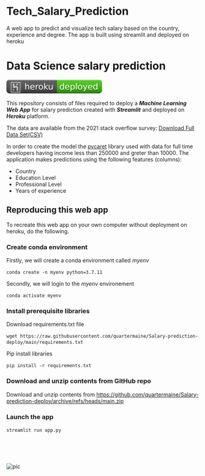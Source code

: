 # Tech_Salary_Prediction
 A web app to predict and visualize tech salary based on the country, experience and degree. The app is built using streamlit and deployed on heroku

# Data Science salary prediction

[![heroku deployed](https://raw.githubusercontent.com/DenisOH/pyheroku-badge/master/img/deployed-plastic.svg)](https://salary-prediction-st.herokuapp.com/)

This repository consists of files required to deploy a ___Machine Learning Web App___ for salary prediction created with ___Streamlit___ and deployed on ___Heroku___ platform.

The data are available from the 2021 stack overflow survey:
  [Download Full Data Set(CSV)](https://insights.stackoverflow.com/survey) 
   

In order to create the model the [pycaret](https://github.com/pycaret) library used with data for full time developers having income less than 250000 and greter than 10000. The application makes predictions using the following features (columns):

* Country
* Education Level
* Professional Level
* Years of experience


## Reproducing this web app 
To recreate this web app on your own computer without deployment on heroku, do the following.

### Create conda environment
Firstly, we will create a conda environment called *myenv*
```
conda create -n myenv python=3.7.11
```
Secondly, we will login to the *myenv* environement
```
conda activate myenv
```
### Install prerequisite libraries

Download requirements.txt file

```
wget https://raw.githubusercontent.com/quartermaine/Salary-prediction-deploy/main/requirements.txt
```

Pip install libraries
```
pip install -r requirements.txt
```

###  Download and unzip contents from GitHub repo

Download and unzip contents from https://github.com/quartermaine/Salary-prediction-deploy/archive/refs/heads/main.zip

###  Launch the app

```
streamlit run app.py
```

<br />
<br />
<br />

![pic](https://github.com/quartermaine/Salary-prediction-deploy/blob/main/readme_recources/salary_app.png)

<!-- ![pic](https://github.com/quartermaine/Salary-prediction-deploy/blob/main/readme_recources/salary_app.png) -->
